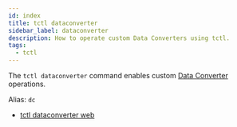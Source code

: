 ```yaml
---
id: index
title: tctl dataconverter
sidebar_label: dataconverter
description: How to operate custom Data Converters using tctl.
tags:
  - tctl
---
```


The `tctl dataconverter` command enables custom [Data Converter](/concepts/what-is-a-data-converter) operations.

Alias: `dc`

- [tctl dataconverter web](/tctl-v1/dataconverter/web)
